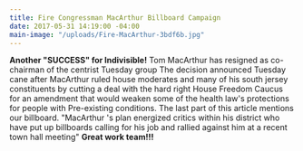 ```yaml
---
title: Fire Congressman MacArthur Billboard Campaign
date: 2017-05-31 14:19:00 -04:00
main-image: "/uploads/Fire-MacArthur-3bdf6b.jpg"
---
```


**Another "SUCCESS" for Indivisible!**
Tom MacArthur has resigned as co-chairman of the centrist Tuesday group
The decision announced Tuesday cane after MacArthur ruled house moderates and many of his south jersey constituents by cutting a deal with the hard right House Freedom Caucus for an amendment that would weaken some of the health law's protections for people with Pre-existing conditions. 
The last part of this article mentions our billboard. "MacArthur 's plan energized critics within his district who have put up billboards calling for his job and rallied against him at a recent town hall meeting"
**Great work team!!!**